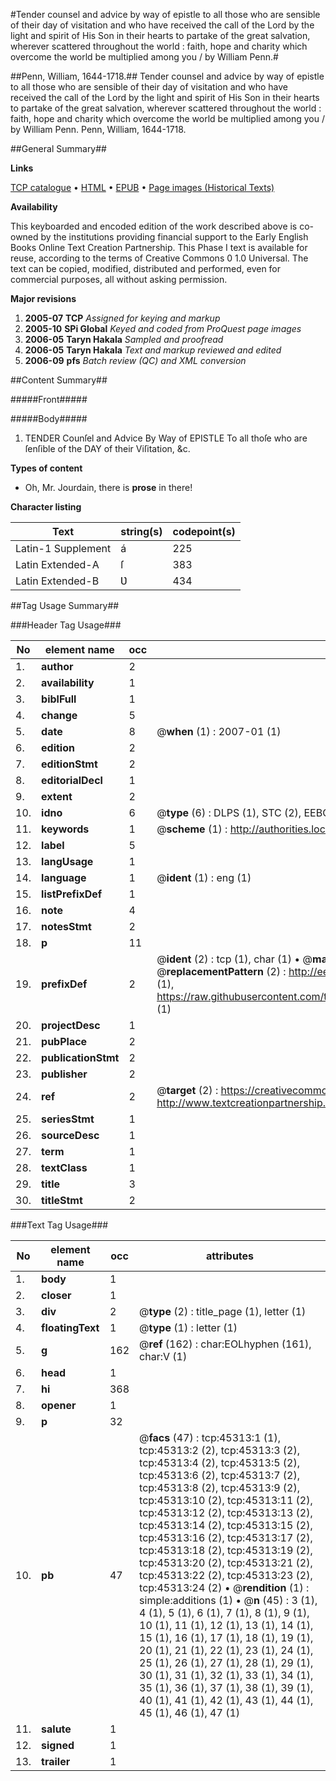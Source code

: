 #Tender counsel and advice by way of epistle to all those who are sensible of their day of visitation and who have received the call of the Lord by the light and spirit of His Son in their hearts to partake of the great salvation, wherever scattered throughout the world : faith, hope and charity which overcome the world be multiplied among you / by William Penn.#

##Penn, William, 1644-1718.##
Tender counsel and advice by way of epistle to all those who are sensible of their day of visitation and who have received the call of the Lord by the light and spirit of His Son in their hearts to partake of the great salvation, wherever scattered throughout the world : faith, hope and charity which overcome the world be multiplied among you / by William Penn.
Penn, William, 1644-1718.

##General Summary##

**Links**

[TCP catalogue](http://www.ota.ox.ac.uk/tcp/)  • 
[HTML](http://tei.it.ox.ac.uk/tcp/Texts-HTML/free/A54/A54225.html)  • 
[EPUB](http://tei.it.ox.ac.uk/tcp/Texts-EPUB/free/A54/A54225.epub) • 
[Page images (Historical Texts)](https://data.historicaltexts.jisc.ac.uk/view?pubId=eebo-10590650e&pageId=eebo-10590650e-45313-1)

**Availability**

This keyboarded and encoded edition of the
	       work described above is co-owned by the institutions
	       providing financial support to the Early English Books
	       Online Text Creation Partnership. This Phase I text is
	       available for reuse, according to the terms of Creative
	       Commons 0 1.0 Universal. The text can be copied,
	       modified, distributed and performed, even for
	       commercial purposes, all without asking permission.

**Major revisions**

1. __2005-07__ __TCP__ *Assigned for keying and markup*
1. __2005-10__ __SPi Global__ *Keyed and coded from ProQuest page images*
1. __2006-05__ __Taryn Hakala__ *Sampled and proofread*
1. __2006-05__ __Taryn Hakala__ *Text and markup reviewed and edited*
1. __2006-09__ __pfs__ *Batch review (QC) and XML conversion*

##Content Summary##

#####Front#####

#####Body#####

1. TENDER Counſel and Advice By Way of EPISTLE To all thoſe who are ſenſible of the DAY of their Viſitation, &c.

**Types of content**

  * Oh, Mr. Jourdain, there is **prose** in there!

**Character listing**


|Text|string(s)|codepoint(s)|
|---|---|---|
|Latin-1 Supplement|á|225|
|Latin Extended-A|ſ|383|
|Latin Extended-B|Ʋ|434|

##Tag Usage Summary##

###Header Tag Usage###

|No|element name|occ|attributes|
|---|---|---|---|
|1.|__author__|2||
|2.|__availability__|1||
|3.|__biblFull__|1||
|4.|__change__|5||
|5.|__date__|8| @__when__ (1) : 2007-01 (1)|
|6.|__edition__|2||
|7.|__editionStmt__|2||
|8.|__editorialDecl__|1||
|9.|__extent__|2||
|10.|__idno__|6| @__type__ (6) : DLPS (1), STC (2), EEBO-CITATION (1), OCLC (1), VID (1)|
|11.|__keywords__|1| @__scheme__ (1) : http://authorities.loc.gov/ (1)|
|12.|__label__|5||
|13.|__langUsage__|1||
|14.|__language__|1| @__ident__ (1) : eng (1)|
|15.|__listPrefixDef__|1||
|16.|__note__|4||
|17.|__notesStmt__|2||
|18.|__p__|11||
|19.|__prefixDef__|2| @__ident__ (2) : tcp (1), char (1)  •  @__matchPattern__ (2) : ([0-9\-]+):([0-9IVX]+) (1), (.+) (1)  •  @__replacementPattern__ (2) : http://eebo.chadwyck.com/downloadtiff?vid=$1&page=$2 (1), https://raw.githubusercontent.com/textcreationpartnership/Texts/master/tcpchars.xml#$1 (1)|
|20.|__projectDesc__|1||
|21.|__pubPlace__|2||
|22.|__publicationStmt__|2||
|23.|__publisher__|2||
|24.|__ref__|2| @__target__ (2) : https://creativecommons.org/publicdomain/zero/1.0/ (1), http://www.textcreationpartnership.org/docs/. (1)|
|25.|__seriesStmt__|1||
|26.|__sourceDesc__|1||
|27.|__term__|1||
|28.|__textClass__|1||
|29.|__title__|3||
|30.|__titleStmt__|2||


###Text Tag Usage###

|No|element name|occ|attributes|
|---|---|---|---|
|1.|__body__|1||
|2.|__closer__|1||
|3.|__div__|2| @__type__ (2) : title_page (1), letter (1)|
|4.|__floatingText__|1| @__type__ (1) : letter (1)|
|5.|__g__|162| @__ref__ (162) : char:EOLhyphen (161), char:V (1)|
|6.|__head__|1||
|7.|__hi__|368||
|8.|__opener__|1||
|9.|__p__|32||
|10.|__pb__|47| @__facs__ (47) : tcp:45313:1 (1), tcp:45313:2 (2), tcp:45313:3 (2), tcp:45313:4 (2), tcp:45313:5 (2), tcp:45313:6 (2), tcp:45313:7 (2), tcp:45313:8 (2), tcp:45313:9 (2), tcp:45313:10 (2), tcp:45313:11 (2), tcp:45313:12 (2), tcp:45313:13 (2), tcp:45313:14 (2), tcp:45313:15 (2), tcp:45313:16 (2), tcp:45313:17 (2), tcp:45313:18 (2), tcp:45313:19 (2), tcp:45313:20 (2), tcp:45313:21 (2), tcp:45313:22 (2), tcp:45313:23 (2), tcp:45313:24 (2)  •  @__rendition__ (1) : simple:additions (1)  •  @__n__ (45) : 3 (1), 4 (1), 5 (1), 6 (1), 7 (1), 8 (1), 9 (1), 10 (1), 11 (1), 12 (1), 13 (1), 14 (1), 15 (1), 16 (1), 17 (1), 18 (1), 19 (1), 20 (1), 21 (1), 22 (1), 23 (1), 24 (1), 25 (1), 26 (1), 27 (1), 28 (1), 29 (1), 30 (1), 31 (1), 32 (1), 33 (1), 34 (1), 35 (1), 36 (1), 37 (1), 38 (1), 39 (1), 40 (1), 41 (1), 42 (1), 43 (1), 44 (1), 45 (1), 46 (1), 47 (1)|
|11.|__salute__|1||
|12.|__signed__|1||
|13.|__trailer__|1||
